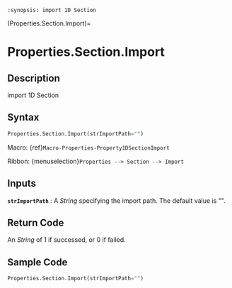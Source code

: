 ```{module} Properties.Section.Import()
:synopsis: import 1D Section
```

(Properties.Section.Import)=

# Properties.Section.Import

## Description

import 1D Section

## Syntax

```python
Properties.Section.Import(strImportPath="")
```

Macro: {ref}`Macro-Properties-Property1DSectionImport`

Ribbon: {menuselection}`Properties --> Section --> Import`

## Inputs

**`strImportPath`**
: A _String_ specifying the import path. The default value is "".

## Return Code

An _String_ of 1 if successed, or 0 if failed.

## Sample Code

```python
Properties.Section.Import(strImportPath="")
```
